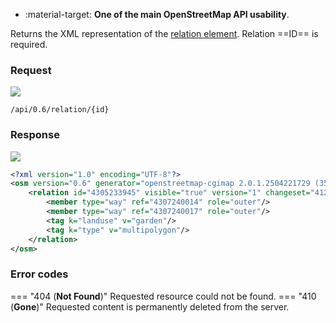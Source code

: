 <div class="grid cards" markdown>

- :material-target: **One of the main OpenStreetMap API usability**.

</div>

Returns the XML representation of the [relation element](../general_information/elements.md#elements-description). Relation ==ID== is required.

### Request

![](https://img.shields.io/badge/GET-green)

```
/api/0.6/relation/{id}
```

### Response

![](https://img.shields.io/badge/Response-200%20OK-brightgreen)

``` xml linenums="1" hl_lines="3-7"
<?xml version="1.0" encoding="UTF-8"?>
<osm version="0.6" generator="openstreetmap-cgimap 2.0.1.2504221729 (3523566 faffy.openstreetmap.org)" copyright="OpenStreetMap and contributors" attribution="http://www.openstreetmap.org/copyright" license="http://opendatacommons.org/licenses/odbl/1-0/">
    <relation id="4305233945" visible="true" version="1" changeset="412389" timestamp="2025-04-23T15:01:12Z" user="JayStecki" uid="22098">
        <member type="way" ref="4307240014" role="outer"/>
        <member type="way" ref="4307240017" role="outer"/>
        <tag k="landuse" v="garden"/>
        <tag k="type" v="multipolygon"/>
    </relation>
</osm>
```

### Error codes

=== "404 (**Not Found**)"
    Requested resource could not be found.
=== "410 (**Gone**)"
    Requested content is permanently deleted from the server.